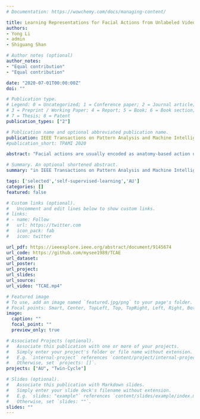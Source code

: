 ```yaml
---
# Documentation: https://wowchemy.com/docs/managing-content/

title: Learning Representations for Facial Actions from Unlabeled Videos
authors:
- Yong Li
- admin
- Shiguang Shan

# Author notes (optional)
author_notes:
- "Equal contribution"
- "Equal contribution"

date: "2020-07-01T00:00:00Z"
doi: ""

# Publication type.
# Legend: 0 = Uncategorized; 1 = Conference paper; 2 = Journal article;
# 3 = Preprint / Working Paper; 4 = Report; 5 = Book; 6 = Book section;
# 7 = Thesis; 8 = Patent
publication_types: ["2"]

# Publication name and optional abbreviated publication name.
publication: IEEE Transactions on Pattern Analysis and Machine Intelligence, 2020
#publication_short: TPAMI 2020

abstract: "Facial actions are usually encoded as anatomy-based action units (AUs), the labelling of which demands expertise and thus is time-consuming and expensive. To alleviate the labelling demand, we propose to leverage the large number of unlabelled videos by proposing a Twin-cycle Autoencoder (TAE) to learn discriminative representations for facial actions. TAE is inspired by the fact that facial actions are embedded in the pixel-wise displacements between two sequential face images (hereinafter, source and target) in the video. Therefore, learning the representations of facial actions can be achieved by learning the representations of the displacements. However, the displacements induced by facial actions are entangled with those induced by head motions. TAE is thus trained to disentangle the two kinds of movements by evaluating the quality of the synthesized images when either the facial actions or head pose is changed, aiming to reconstruct the target image. Experiments on AU detection show that TAE can achieve accuracy comparable to other existing AU detection methods including some supervised methods, thus validating the discriminant capacity of the representations learned by TAE. TAE's ability in decoupling the action-induced and pose-induced movements is also validated by visualizing the generated images and analyzing the facial image retrieval results qualitatively and quantitatively."

# Summary. An optional shortened abstract.
summary: "in IEEE Transactions on Pattern Analysis and Machine Intelligence, 2020."

tags: ['selected','self-supervised-learning','AU']
categories: []
featured: false

# Custom links (optional).
#   Uncomment and edit lines below to show custom links.
# links:
# - name: Follow
#   url: https://twitter.com
#   icon_pack: fab
#   icon: twitter

url_pdf: https://ieeexplore.ieee.org/abstract/document/9145674
url_code: https://github.com/mysee1989/TCAE
url_dataset:
url_poster:
url_project:
url_slides:
url_source:
url_video: "TCAE.mp4"

# Featured image
# To use, add an image named `featured.jpg/png` to your page's folder. 
# Focal points: Smart, Center, TopLeft, Top, TopRight, Left, Right, BottomLeft, Bottom, BottomRight.
image:
  caption: ""
  focal_point: ""
  preview_only: true

# Associated Projects (optional).
#   Associate this publication with one or more of your projects.
#   Simply enter your project's folder or file name without extension.
#   E.g. `internal-project` references `content/project/internal-project/index.md`.
#   Otherwise, set `projects: []`.
projects: ["AU", "Twin-Cycle"]

# Slides (optional).
#   Associate this publication with Markdown slides.
#   Simply enter your slide deck's filename without extension.
#   E.g. `slides: "example"` references `content/slides/example/index.md`.
#   Otherwise, set `slides: ""`.
slides: ""
---
```

